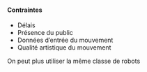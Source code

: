#### Contraintes

- Délais
- Présence du public
- Données d’entrée du mouvement
- Qualité artistique du mouvement

<div class="notes">
On peut plus utiliser la même classe de robots
</div>
